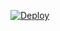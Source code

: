    
  

[![Deploy](https://www.herokucdn.com/deploy/button.png)](https://dashboard.heroku.com/new?template=https://github.com/mixool/xrayku)  
  
